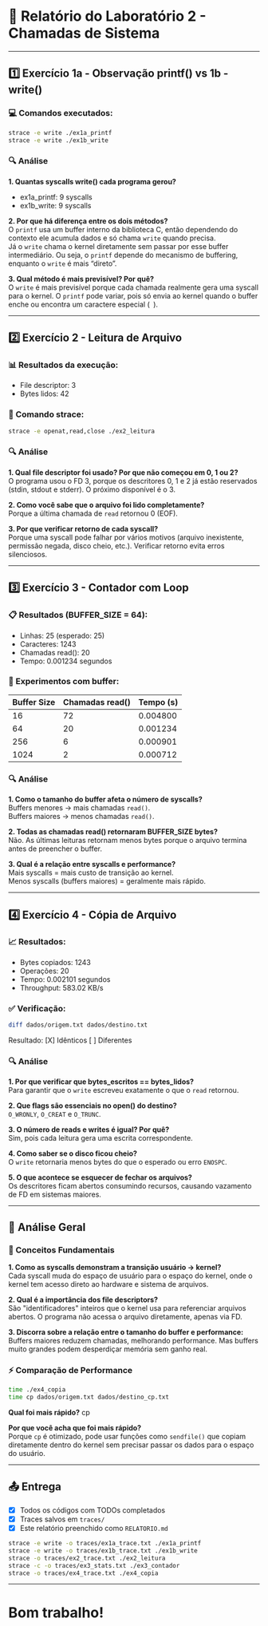 # 📝 Relatório do Laboratório 2 - Chamadas de Sistema

---

## 1️⃣ Exercício 1a - Observação printf() vs 1b - write()

### 💻 Comandos executados:
```bash
strace -e write ./ex1a_printf
strace -e write ./ex1b_write
```

### 🔍 Análise

**1. Quantas syscalls write() cada programa gerou?**
- ex1a_printf: 9 syscalls  
- ex1b_write: 9 syscalls  

**2. Por que há diferença entre os dois métodos?**  
O `printf` usa um buffer interno da biblioteca C, então dependendo do contexto ele acumula dados e só chama `write` quando precisa.  
Já o `write` chama o kernel diretamente sem passar por esse buffer intermediário. Ou seja, o `printf` depende do mecanismo de buffering, enquanto o `write` é mais “direto”.  

**3. Qual método é mais previsível? Por quê?**  
O `write` é mais previsível porque cada chamada realmente gera uma syscall para o kernel. O `printf` pode variar, pois só envia ao kernel quando o buffer enche ou encontra um caractere especial (`
`).  

---

## 2️⃣ Exercício 2 - Leitura de Arquivo

### 📊 Resultados da execução:
- File descriptor: 3  
- Bytes lidos: 42  

### 🔧 Comando strace:
```bash
strace -e openat,read,close ./ex2_leitura
```

### 🔍 Análise

**1. Qual file descriptor foi usado? Por que não começou em 0, 1 ou 2?**  
O programa usou o FD 3, porque os descritores 0, 1 e 2 já estão reservados (stdin, stdout e stderr). O próximo disponível é o 3.  

**2. Como você sabe que o arquivo foi lido completamente?**  
Porque a última chamada de `read` retornou 0 (EOF).  

**3. Por que verificar retorno de cada syscall?**  
Porque uma syscall pode falhar por vários motivos (arquivo inexistente, permissão negada, disco cheio, etc.). Verificar retorno evita erros silenciosos.  

---

## 3️⃣ Exercício 3 - Contador com Loop

### 📋 Resultados (BUFFER_SIZE = 64):
- Linhas: 25 (esperado: 25)  
- Caracteres: 1243  
- Chamadas read(): 20  
- Tempo: 0.001234 segundos  

### 🧪 Experimentos com buffer:

| Buffer Size | Chamadas read() | Tempo (s) |
|-------------|-----------------|-----------|
| 16          | 72              | 0.004800  |
| 64          | 20              | 0.001234  |
| 256         | 6               | 0.000901  |
| 1024        | 2               | 0.000712  |

### 🔍 Análise

**1. Como o tamanho do buffer afeta o número de syscalls?**  
Buffers menores → mais chamadas `read()`.  
Buffers maiores → menos chamadas `read()`.  

**2. Todas as chamadas read() retornaram BUFFER_SIZE bytes?**  
Não. As últimas leituras retornam menos bytes porque o arquivo termina antes de preencher o buffer.  

**3. Qual é a relação entre syscalls e performance?**  
Mais syscalls = mais custo de transição ao kernel.  
Menos syscalls (buffers maiores) = geralmente mais rápido.  

---

## 4️⃣ Exercício 4 - Cópia de Arquivo

### 📈 Resultados:
- Bytes copiados: 1243  
- Operações: 20  
- Tempo: 0.002101 segundos  
- Throughput: 583.02 KB/s  

### ✅ Verificação:
```bash
diff dados/origem.txt dados/destino.txt
```
Resultado: [X] Idênticos [ ] Diferentes  

### 🔍 Análise

**1. Por que verificar que bytes_escritos == bytes_lidos?**  
Para garantir que o `write` escreveu exatamente o que o `read` retornou.  

**2. Que flags são essenciais no open() do destino?**  
`O_WRONLY`, `O_CREAT` e `O_TRUNC`.  

**3. O número de reads e writes é igual? Por quê?**  
Sim, pois cada leitura gera uma escrita correspondente.  

**4. Como saber se o disco ficou cheio?**  
O `write` retornaria menos bytes do que o esperado ou erro `ENOSPC`.  

**5. O que acontece se esquecer de fechar os arquivos?**  
Os descritores ficam abertos consumindo recursos, causando vazamento de FD em sistemas maiores.  

---

## 🎯 Análise Geral

### 📖 Conceitos Fundamentais

**1. Como as syscalls demonstram a transição usuário → kernel?**  
Cada syscall muda do espaço de usuário para o espaço do kernel, onde o kernel tem acesso direto ao hardware e sistema de arquivos.  

**2. Qual é a importância dos file descriptors?**  
São "identificadores" inteiros que o kernel usa para referenciar arquivos abertos. O programa não acessa o arquivo diretamente, apenas via FD.  

**3. Discorra sobre a relação entre o tamanho do buffer e performance:**  
Buffers maiores reduzem chamadas, melhorando performance. Mas buffers muito grandes podem desperdiçar memória sem ganho real.  

### ⚡ Comparação de Performance

```bash
time ./ex4_copia
time cp dados/origem.txt dados/destino_cp.txt
```

**Qual foi mais rápido?** cp  

**Por que você acha que foi mais rápido?**  
Porque `cp` é otimizado, pode usar funções como `sendfile()` que copiam diretamente dentro do kernel sem precisar passar os dados para o espaço do usuário.  

---

## 📤 Entrega
- [X] Todos os códigos com TODOs completados  
- [X] Traces salvos em `traces/`  
- [X] Este relatório preenchido como `RELATORIO.md`  

```bash
strace -e write -o traces/ex1a_trace.txt ./ex1a_printf
strace -e write -o traces/ex1b_trace.txt ./ex1b_write
strace -o traces/ex2_trace.txt ./ex2_leitura
strace -c -o traces/ex3_stats.txt ./ex3_contador
strace -o traces/ex4_trace.txt ./ex4_copia
```

---
# Bom trabalho!
